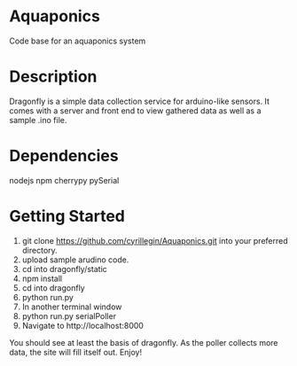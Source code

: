 # Aquaponics
Code base for an aquaponics system

# Description
Dragonfly is a simple data collection service for arduino-like 
sensors. It comes with a server and front end to view gathered 
data as well as a sample .ino file.

# Dependencies
nodejs
npm
cherrypy
pySerial

# Getting Started 
1. git clone https://github.com/cyrillegin/Aquaponics.git into your preferred directory.
2. upload sample arudino code. 
3. cd into dragonfly/static
4. npm install
5. cd into dragonfly
6. python run.py
7. In another terminal window
8. python run.py serialPoller
9. Navigate to http://localhost:8000

You should see at least the basis of dragonfly. As the poller
collects more data, the site will fill itself out.
Enjoy!




